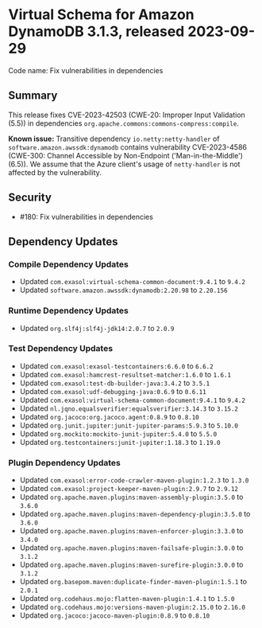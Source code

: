# Virtual Schema for Amazon DynamoDB 3.1.3, released 2023-09-29

Code name: Fix vulnerabilities in dependencies

## Summary

This release fixes CVE-2023-42503 (CWE-20: Improper Input Validation (5.5)) in dependencies `org.apache.commons:commons-compress:compile`.

**Known issue:** Transitive dependency `io.netty:netty-handler` of `software.amazon.awssdk:dynamodb` contains vulnerability CVE-2023-4586 (CWE-300: Channel Accessible by Non-Endpoint ('Man-in-the-Middle') (6.5)). We assume that the Azure client's usage of `netty-handler` is not affected by the vulnerability.

## Security

* #180: Fix vulnerabilities in dependencies

## Dependency Updates

### Compile Dependency Updates

* Updated `com.exasol:virtual-schema-common-document:9.4.1` to `9.4.2`
* Updated `software.amazon.awssdk:dynamodb:2.20.98` to `2.20.156`

### Runtime Dependency Updates

* Updated `org.slf4j:slf4j-jdk14:2.0.7` to `2.0.9`

### Test Dependency Updates

* Updated `com.exasol:exasol-testcontainers:6.6.0` to `6.6.2`
* Updated `com.exasol:hamcrest-resultset-matcher:1.6.0` to `1.6.1`
* Updated `com.exasol:test-db-builder-java:3.4.2` to `3.5.1`
* Updated `com.exasol:udf-debugging-java:0.6.9` to `0.6.11`
* Updated `com.exasol:virtual-schema-common-document:9.4.1` to `9.4.2`
* Updated `nl.jqno.equalsverifier:equalsverifier:3.14.3` to `3.15.2`
* Updated `org.jacoco:org.jacoco.agent:0.8.9` to `0.8.10`
* Updated `org.junit.jupiter:junit-jupiter-params:5.9.3` to `5.10.0`
* Updated `org.mockito:mockito-junit-jupiter:5.4.0` to `5.5.0`
* Updated `org.testcontainers:junit-jupiter:1.18.3` to `1.19.0`

### Plugin Dependency Updates

* Updated `com.exasol:error-code-crawler-maven-plugin:1.2.3` to `1.3.0`
* Updated `com.exasol:project-keeper-maven-plugin:2.9.7` to `2.9.12`
* Updated `org.apache.maven.plugins:maven-assembly-plugin:3.5.0` to `3.6.0`
* Updated `org.apache.maven.plugins:maven-dependency-plugin:3.5.0` to `3.6.0`
* Updated `org.apache.maven.plugins:maven-enforcer-plugin:3.3.0` to `3.4.0`
* Updated `org.apache.maven.plugins:maven-failsafe-plugin:3.0.0` to `3.1.2`
* Updated `org.apache.maven.plugins:maven-surefire-plugin:3.0.0` to `3.1.2`
* Updated `org.basepom.maven:duplicate-finder-maven-plugin:1.5.1` to `2.0.1`
* Updated `org.codehaus.mojo:flatten-maven-plugin:1.4.1` to `1.5.0`
* Updated `org.codehaus.mojo:versions-maven-plugin:2.15.0` to `2.16.0`
* Updated `org.jacoco:jacoco-maven-plugin:0.8.9` to `0.8.10`
